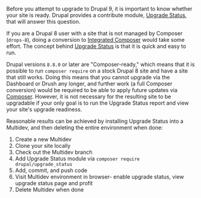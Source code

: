 Before you attempt to upgrade to Drupal 9, it is important to know whether your site is ready. Drupal provides a contribute module, [Upgrade Status](https://www.drupal.org/project/upgrade_status), that will answer this question.

If you are a Drupal 8 user with a site that is not managed by Composer (`drops-8`), doing a conversion to [Integrated Composer](/integrated-composer) would take some effort. The concept behind [Upgrade Status](https://www.drupal.org/project/upgrade_status) is that it is quick and easy to run.

Drupal versions `8.8.0` or later are "Composer-ready," which means that it is possible to run `composer require` on a stock Drupal 8 site and have a site that still works. Doing this means that you cannot upgrade via the Dashboard or Drush any longer, and further work (a full Composer conversion) would be required to be able to apply future updates via [Composer](/integrated-composer). However, it is not necessary for the resulting site to be upgradable if your only goal is to run the Upgrade Status report and view your site's upgrade readiness.

Reasonable results can be achieved by installing Upgrade Status into a Multidev, and then deleting the entire environment when done:

1. Create a new Multidev
1. Clone your site locally
1. Check out the Multidev branch
1. Add Upgrade Status module via `composer require drupal/upgrade_status`
1. Add, commit, and push code
1. Visit Multidev environment in browser- enable upgrade status, view upgrade status page and profit
1. Delete Multidev when done

